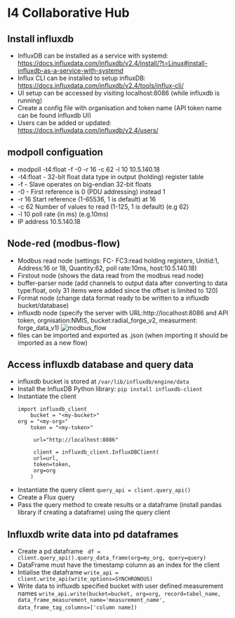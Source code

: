 # I4 Collaborative Hub

## Install influxdb
- InfluxDB can be installed as a service with systemd:
    https://docs.influxdata.com/influxdb/v2.4/install/?t=Linux#install-influxdb-as-a-service-with-systemd
- Influx CLI can be installed to setup influxDB:
    https://docs.influxdata.com/influxdb/v2.4/tools/influx-cli/
- UI setup can be accessed by visiting localhost:8086 (while influxdb is running)
- Create a config file with organisation and token name (API token name can be found influxdb UI)
- Users can be added or updated:
    https://docs.influxdata.com/influxdb/v2.4/users/
    
## modpoll configuation
- modpoll -t4:float -f -0 -r 16 -c 62 -l 10 10.5.140.18
- -t4:float - 32-bit float data type in output (holding) register table
- -f - Slave operates on big-endian 32-bit floats
- -0 - First reference is 0 (PDU addressing) instead 1
- -r 16 Start reference (1-65536, 1 is default) at 16
- -c 62 Number of values to read (1-125, 1 is default) (e.g 62)
- -l 10 poll rate (in ms) (e.g.10ms)
- IP address 10.5.140.18

## Node-red (modbus-flow)
- Modbus read node (settings: FC- FC3:read holding registers, Unitid:1, Address:16 or 18, Quantity:62, poll rate:10ms, host:10.5.140.18)
- Firstout node (shows the data read from the modbus read node)
- buffer-parser node (add channels to output data after converting to data type:float, only 31 items were added since the offset is limited to 120)
- Format node (change data format ready to be written to a influxdb bucket/database)
- influxdb node (specify the server with URL:http://localhost:8086 and API token, orgnisation:NMIS, bucket:radial_forge_v2, measurment: forge_data_v1)
![modbus_flow](../images/modbus_flow_node_red.png)
- files can be imported and exported as .json (when importing it should be imported as a new flow)

## Access influxdb database and query data
- influxdb bucket is stored at 
    ```/var/lib/influxdb/engine/data```
- Install the InfluxDB Python library:
    ```pip install influxdb-client```
- Instantiate the client
    ```
	import influxdb_client
    	bucket = "<my-bucket>"
   	org = "<my-org>"      
    	token = "<my-token>"  

    	 url="http://localhost:8086"

    	 client = influxdb_client.InfluxDBClient(
    	 url=url,
    	 token=token,
    	 org=org
    	)
     ```
- Instantiate the query client
    ```query_api = client.query_api()```
- Create a Flux query
- Pass the query method to create results or a dataframe (install pandas library if creating a dataframe) using the query client

## Influxdb write data into pd dataframes
- Create a pd dataframe
``` df = client.query_api().query_data_frame(org=my_org, query=query)```
- DataFrame must have the timestamp column as an index for the client
- Intialise the dataframe
```write_api = client.write_api(write_options=SYNCHRONOUS)```
- Write data to influxdb specified bucket with user defined measurement names
```write_api.write(bucket=bucket, org=org, record=tabel_name, data_frame_measurement_name='measurement_name',```
                    ```data_frame_tag_columns=['column name])```
